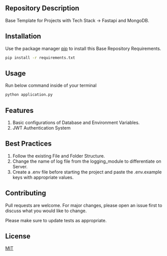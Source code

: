 ## Repository Description

Base Template for Projects with Tech Stack -> Fastapi and MongoDB.

## Installation

Use the package manager [pip](https://pip.pypa.io/en/stable/) to install this Base Repository Requirements.

```bash
pip install -r requirements.txt
```

## Usage
Run below command inside of your terminal
```bash
python application.py
```
## Features
1. Basic configurations of Database and Environment Variables.
2. JWT Authentication System

## Best Practices
1. Follow the existing File and Folder Structure.
2. Change the name of log file from the logging_module to differentiate on Server.
3. Create a .env file before starting the project and paste the .env.example keys with appropriate values.

## Contributing

Pull requests are welcome. For major changes, please open an issue first
to discuss what you would like to change.

Please make sure to update tests as appropriate.
## License

[MIT](https://choosealicense.com/licenses/mit/)